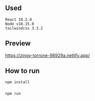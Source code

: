 ## Used
    React 18.2.0
    Node v18.15.0
    tailwindcss 3.3.2

## Preview
https://zingy-torrone-98929a.netlify.app/
    
## How to run
    npm install
###
    npm run
